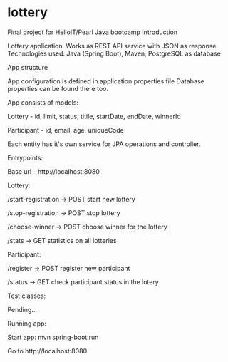 # lottery
Final project for HelloIT/Pearl Java bootcamp
Introduction

Lottery application. Works as REST API service with JSON as response.
Technologies used: Java (Spring Boot), Maven, PostgreSQL as database

App structure

App configuration is defined in application.properties file Database properties can be found there too.

App consists of models:

Lottery - id, limit, status, titile, startDate, endDate, winnerId

Participant - id, email, age, uniqueCode

Each entity has it's own service for JPA operations and controller.


Entrypoints:

Base url - http://localhost:8080


Lottery:

/start-registration -> POST start new lottery

/stop-registration -> POST stop lottery

/choose-winner -> POST choose winner for the lottery

/stats -> GET statistics on all lotteries


Participant:

/register -> POST register new participant

/status -> GET check participant status in the lotery


Test classes:

Pending...


Running app:

Start app: mvn spring-boot:run

Go to http://localhost:8080


